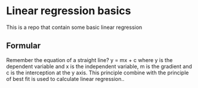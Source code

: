# Linear regression basics
This is a repo that contain some basic linear regression

## Formular

Remember the equation of a straight line? y = mx + c where y is the dependent variable and x is the independent variable, m is the gradient and c is the interception at the y axis. This principle combine with the principle of best fit is used to calculate linear regression..
      
